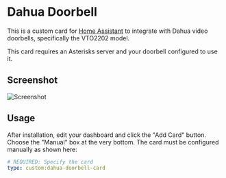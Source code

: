 # Dahua Doorbell

This is a custom card for [Home Assistant](https://www.home-assistant.io) to integrate with Dahua video doorbells, specifically the VTO2202 model.

This card requires an Asterisks server and your doorbell configured to use it.

## Screenshot
![Screenshot](https://github.com/itsbrianburton/dahua-doorbell/raw/main/img/screenshot.png)

## Usage
After installation, edit your dashboard and click the "Add Card" button.  Choose the "Manual" box at the very bottom.  The card must be configured manually as shown here:

```yaml
# REQUIRED: Specify the card
type: custom:dahua-doorbell-card
```
